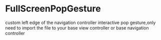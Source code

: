 # FullScreenPopGesture
custom left edge of the navigation controller interactive pop gesture,only need to import the file to your base view controller or base navigation controller

